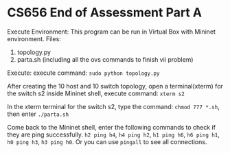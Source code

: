 # CS656 End of Assessment Part A 


Execute Environment:
This program can be run in Virtual Box with Mininet environment. 
Files:
1. topology.py
2. parta.sh (including all the ovs commands to finish vii problem)

Execute:
execute command: ```sudo python topology.py```

After creating the 10 host and 10 switch topology, open a terminal(xterm) for the switch s2 inside Mininet shell,
execute command: ```xterm s2```

In the xterm terminal for the switch s2, type the command: ```chmod 777 *.sh```, then enter ```./parta.sh```

Come back to the Mininet shell, enter the following commands to check if they are ping successfully.
```h2 ping h4```, ```h4 ping h2```, ```h1 ping h6```, ```h6 ping h1```, ```h0 ping h3```, ```h3 ping h0```. Or you can use ```pingall``` to see all connections.